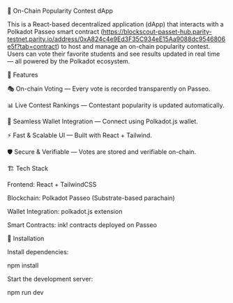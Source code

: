 🚀 On-Chain Popularity Contest dApp

This is a React-based decentralized application (dApp) that interacts with a Polkadot Passeo smart contract (https://blockscout-passet-hub.parity-testnet.parity.io/address/0xA824c4e9Ed3F35C934eE15Aa9088dc9546806e5f?tab=contract) to host and manage an on-chain popularity contest. Users can vote their favorite students and see results updated in real time — all powered by the Polkadot ecosystem.


📌 Features

🎭 On-chain Voting — Every vote is recorded transparently on Passeo.

📊 Live Contest Rankings — Contestant popularity is updated automatically.

🔗 Seamless Wallet Integration — Connect using Polkadot.js wallet.

⚡ Fast & Scalable UI — Built with React + Tailwind.

🛡️ Secure & Verifiable — Votes are stored and verifiable on-chain.


🏗️ Tech Stack

Frontend: React + TailwindCSS

Blockchain: Polkadot Passeo (Substrate-based parachain)

Wallet Integration: polkadot.js extension

Smart Contracts: ink! contracts deployed on Passeo


🔧 Installation

Install dependencies:

npm install


Start the development server:

npm run dev

